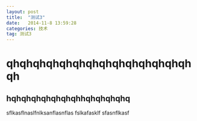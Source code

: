 ```yaml
---
layout: post
title:  "测试3"
date:   2014-11-8 13:59:28
categories: 技术
tag: 测试3
---
```

qhqhqhqhqhqhqhqhqhqhqhqhqhqhqh
==================
hqhqhqhqhqhqhqhhqhqhqhqhq
------------------
sflkasflnaslfnlksanflasnflas
fslkafasklf
sfasnflkasf